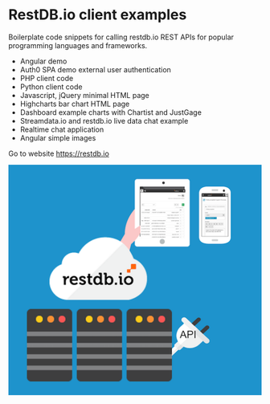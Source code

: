 # RestDB.io client examples
Boilerplate code snippets for calling restdb.io REST APIs for popular programming languages and frameworks.

- Angular demo 
- Auth0 SPA demo external user authentication
- PHP client code
- Python client code
- Javascript, jQuery minimal HTML page
- Highcharts bar chart HTML page
- Dashboard example charts with Chartist and JustGage
- Streamdata.io and restdb.io live data chat example
- Realtime chat application
- Angular simple images

Go to website https://restdb.io

![RestDB Logo](/images/restdbio.png)
